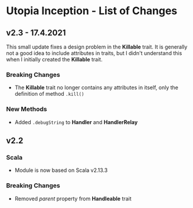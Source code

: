 # Utopia Inception - List of Changes

## v2.3 - 17.4.2021
This small update fixes a design problem in the **Killable** trait. 
It is generally not a good idea to include attributes in traits, 
but I didn't understand this when I initially created the **Killable** trait.
### Breaking Changes
- The **Killable** trait no longer contains any attributes in itself, only the definition of method `.kill()`
### New Methods
- Added `.debugString` to **Handler** and **HandlerRelay**

## v2.2
### Scala
- Module is now based on Scala v2.13.3
### Breaking Changes
- Removed *parent* property from **Handleable** trait